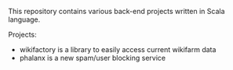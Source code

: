 This repository contains various back-end projects written in Scala language. 

Projects:
* wikifactory is a library to easily access current wikifarm data
* phalanx is a new spam/user blocking service

